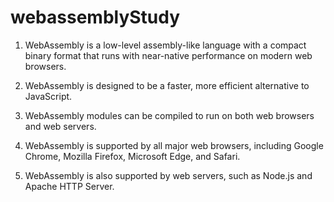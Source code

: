 # webassemblyStudy

1. WebAssembly is a low-level assembly-like language with a compact binary format that runs with near-native performance on modern web browsers.

2. WebAssembly is designed to be a faster, more efficient alternative to JavaScript.

3. WebAssembly modules can be compiled to run on both web browsers and web servers.

4. WebAssembly is supported by all major web browsers, including Google Chrome, Mozilla Firefox, Microsoft Edge, and Safari.

5. WebAssembly is also supported by web servers, such as Node.js and Apache HTTP Server.
